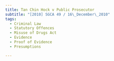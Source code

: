 ```yaml
---
title: Tan Chin Hock v Public Prosecutor 
subtitle: "[2010] SGCA 49 / 16\_December\_2010"
tags:
  - Criminal Law
  - Statutory Offences
  - Misuse of Drugs Act
  - Evidence
  - Proof of Evidence
  - Presumptions

---
```


